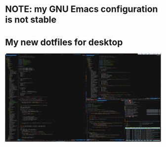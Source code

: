 # NOTE: my GNU Emacs configuration is not stable
# My new dotfiles for desktop
<img src="screenshot.png">

